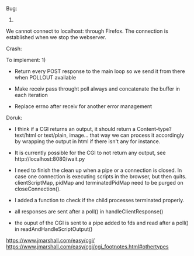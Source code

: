 Bug:

1)
We cannot connect to localhost:<port> through Firefox. The connection is established when we stop the webserver.


Crash:

To implement:
1)
  - Return every POST response to the main loop so we send it from there when POLLOUT available

  - Make receiv pass throught poll always and concatenate the buffer in each iteration
  - Replace errno after receiv for another error management

Doruk:
- I think if a CGI returns an output, it should return a Content-type? text/html or text/plain, image... that way we can process it accordingly by wrapping the output in html if there isn't any for instance.

- It is currently possible for the CGI to not return any output, see http://localhost:8080/wait.py

- I need to finish the clean up when a pipe or a connection is closed. In case one connection is executing scripts in the browser, but then quits.
clientScriptMap, pidMap and terminatedPidMap need to be purged on closeConnection().

- I added a function to check if the child processes terminated properly.

- all responses are sent after a poll() in handleClientResponse()

- the ouput of the CGI is sent to a pipe added to fds and read after a poll() in readAndHandleScriptOutput()

https://www.jmarshall.com/easy/cgi/
https://www.jmarshall.com/easy/cgi/cgi_footnotes.html#othertypes